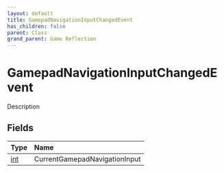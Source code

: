 ```yaml
---
layout: default
title: GamepadNavigationInputChangedEvent
has_children: false
parent: Class
grand_parent: Game Reflection
---
```

# GamepadNavigationInputChangedEvent
Description 

## Fields

| Type | Name |
|:-------------|:--------------|
| [int](/docs/game-reflection/enums/int) | CurrentGamepadNavigationInput |

